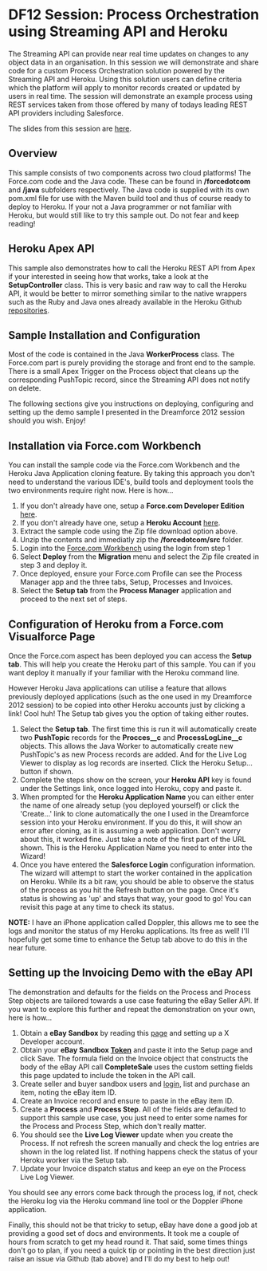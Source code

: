 DF12 Session: Process Orchestration using Streaming API and Heroku
==================================================================

The Streaming API can provide near real time updates on changes to any object data in an organisation. In this session we will demonstrate and share code for a custom Process Orchestration solution powered by the Streaming API and Heroku. Using this solution users can define criteria which the platform will apply to monitor records created or updated by users in real time. The session will demonstrate an example process using REST services taken from those offered by many of todays leading REST API providers including Salesforce.

The slides from this session are [here](http://www.slideshare.net/afawcett/df12-process-orchestration-using-streaming-api-and-heroku?ref=http://andrewfawcett.wordpress.com/).

Overview
--------

This sample consists of two components across two cloud platforms! The Force.com code and the Java code. These can be found in **/forcedotcom** and **/java** subfolders respectively. The Java code is supplied with its own pom.xml file for use with the Maven build tool and thus of course ready to deploy to Heroku. If your not a Java programmer or not familiar with Heroku, but would still like to try this sample out. Do not fear and keep reading!

Heroku Apex API
---------------

This sample also demonstrates how to call the Heroku REST API from Apex if your interested in seeing how that works, take a look at the **SetupController** class. This is very basic and raw way to call the Heroku API, it would be better to mirror something similar to the native wrappers such as the Ruby and Java ones already available in the Heroku Github [repositories](https://github.com/heroku/heroku.jar). 

Sample Installation and Configuration
-------------------------------------

Most of the code is contained in the Java **WorkerProcess** class. The Force.com part is purely providing the storage and front end to the sample. There is a small Apex Trigger on the Process object that cleans up the corresponding PushTopic record, since the Streaming API does not notify on delete.

The following sections give you instructions on deploying, configuring and setting up the demo sample I presented in the Dreamforce 2012 session should you wish. Enjoy!

Installation via Force.com Workbench
------------------------------------

You can install the sample code via the Force.com Workbench and the Heroku Java Application cloning feature. By taking this approach you don't need to understand the various IDE's, build tools and deployment tools the two environments require right now. Here is how...

1. If you don't already have one, setup a **Force.com Developer Edition** [here](http://www.developerforce.com/events/regular/registration.php).
2. If you don't already have one, setup a **Heroku Account** [here](http://www.heroku.com).
3. Extract the sample code using the Zip file download option above.
4. Unzip the contents and immediatly zip the **/forcedotcom/src** folder.
5. Login into the [Force.com Workbench](https://workbench.developerforce.com) using the login from step 1
6. Select **Deploy** from the **Migration** menu and select the Zip file created in step 3 and deploy it.
7. Once deployed, ensure your Force.com Profile can see the Process Manager app and the three tabs, Setup, Processes and Invoices.
8. Select the **Setup tab** from the **Process Manager** application and proceed to the next set of steps.

Configuration of Heroku from a Force.com Visualforce Page
---------------------------------------------------------

Once the Force.com aspect has been deployed you can access the **Setup tab**. This will help you create the Heroku part of this sample. You can if you want deploy it manually if your familiar with the Heroku command line. 

However Heroku Java applications can utilise a feature that allows previously deployed applications (such as the one used in my Dreamforce 2012 session) to be copied into other Heroku accounts just by clicking a link! Cool huh! The Setup tab gives you the option of taking either routes.

1. Select the **Setup tab**. The first time this is run it will automatically create two **PushTopic** records for the **Procces__c** and **ProcessLogLine__c** objects. This allows the Java Worker to automatically create new PushTopic's as new Process records are added. And for the Live Log Viewer to display as log records are inserted. Click the Heroku Setup... button if shown.
2. Complete the steps show on the screen, your **Heroku API** key is found under the Settings link, once logged into Heroku, copy and paste it.
3. When prompted for the **Heroku Application Name** you can either enter the name of one already setup (you deployed yourself) or click the 'Create...' link to clone automatically the one I used in the Dreamforce session into your Heroku environment. If you do this, it will show an error after cloning, as it is assuming a web application. Don't worry about this, it worked fine. Just take a note of the first part of the URL shown. This is the Heroku Application Name you need to enter into the Wizard!
4. Once you have entered the **Salesforce Login** configuration information. The wizard will attempt to start the worker contained in the application on Heroku. While its a bit raw, you should be able to observe the status of the process as you hit the Refresh button on the page. Once it's status is showing as 'up' and stays that way, your good to go! You can revisit this page at any time to check its status.

**NOTE:** I have an iPhone application called Doppler, this allows me to see the logs and monitor the status of my Heroku applications. Its free as well! I'll hopefully get some time to enhance the Setup tab above to do this in the near future.

Setting up the Invoicing Demo with the eBay API
-----------------------------------------------

The demonstration and defaults for the fields on the Process and Process Step objects are tailored towards a use case featuring the eBay Seller API. If you want to explore this further and repeat the demonstration on your own, here is how...

1. Obtain a **eBay Sandbox** by reading this  [page](https://www.x.com/developers/ebay/documentation-tools/quickstartguide) and setting up a X Developer account.
2. Obtain your **eBay Sandbox [Token](https://developer.ebay.com/DevZone/account/tokens/default.aspx)** and paste it into the Setup page and click Save. The formula field on the Invoice object that constructs the body of the eBay API call **CompleteSale** uses the custom setting fields this page updated to include the token in the API call.
3. Create seller and buyer sandbox users and [login](https://signin.sandbox.ebay.com/), list and purchase an item, noting the eBay item ID.
4. Create an Invoice record and ensure to paste in the eBay item ID.
5. Create a **Process** and **Process Step**. All of the fields are defaulted to support this sample use case, you just need to enter some names for the Process and Process Step, which don't really matter.
6. You should see the **Live Log Viewer** update when you create the Process. If not refresh the screen manually and check the log entries are shown in the log related list. If nothing happens check the status of your Heroku worker via the Setup tab.
7. Update your Invoice dispatch status and keep an eye on the Process Live Log Viewer.

You should see any errors come back through the process log, if not, check the Heroku log via the Heroku command line tool or the Doppler iPhone application.

Finally, this should not be that tricky to setup, eBay have done a good job at providing a good set of docs and environments. It took me a couple of hours from scratch to get my head round it. That said, some times things don't go to plan, if you need a quick tip or pointing in the best direction just raise an issue via Github (tab above) and I'll do my best to help out!